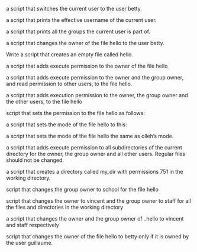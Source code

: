 a script that switches the current user to the user betty.

a script that prints the effective username of the current user.

a script that prints all the groups the current user is part of.

a script that changes the owner of the file hello to the user betty.

Write a script that creates an empty file called hello.

a script that adds execute permission to the owner of the file hello

a script that adds execute permission to the owner and the group owner, and read permission to other users, to the file hello.

a script that adds execution permission to the owner, the group owner and the other users, to the file hello

 script that sets the permission to the file hello as follows:

a script that sets the mode of the file hello to this:

a script that sets the mode of the file hello the same as olleh’s mode.

a script that adds execute permission to all subdirectories of the current directory for the owner, the group owner and all other users. Regular files should not be changed.

a script that creates a directory called my_dir with permissions 751 in the working directory.

 script that changes the group owner to school for the file hello

 script that changes the owner to vincent and the group owner to staff for all the files and directories in the working directory

a script that changes the owner and the group owner of _hello to vincent and staff respectively

 script that changes the owner of the file hello to betty only if it is owned by the user guillaume.


